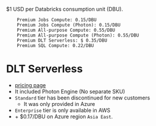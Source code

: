 $1 USD per Databricks consumption unit (DBU).

```
    Premium Jobs Compute: 0.15/DBU
    Premium Jobs Compute (Photon): 0.15/DBU
    Premium All-purpose Compute: 0.55/DBU
    Premium All-purpose Compute (Photon): 0.55/DBU
    Premium DLT Serverless: $ 0.35/DBU
    Premium SQL Compute: 0.22/DBU
```
# DLT Serverless
- [pricing page](https://www.databricks.com/product/pricing/delta-live)
- It included Photon Engine (No separate SKU)
- `Standard` tier has been discontinued for new customers
    - It was only provided in Azure
- `Enterprise` tier is only available in AWS
- \+ $0.17/DBU on Azure region `Asia East`.
